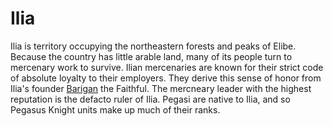 # Ilia

Ilia is territory occupying the northeastern forests and peaks of Elibe.
Because the country has little arable land, many of its people turn to mercenary work to survive.
Ilian mercenaries are known for their strict code of absolute loyalty to their employers.
They derive this sense of honor from Ilia's founder [Barigan](../gods/Barigan.md) the Faithful.
The mercneary leader with the highest reputation is the defacto ruler of Ilia.
Pegasi are native to Ilia, and so Pegasus Knight units make up much of their ranks.
